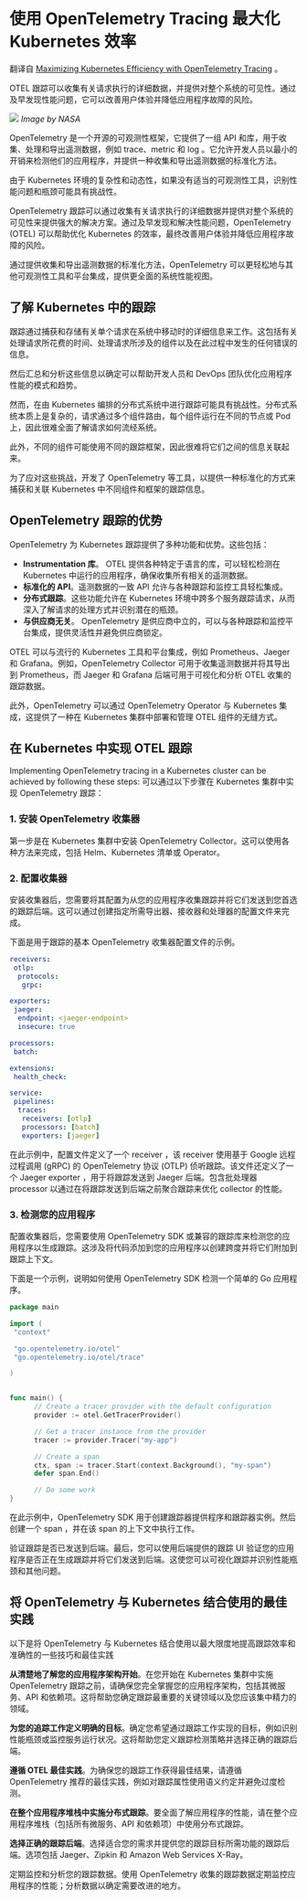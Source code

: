 # 使用 OpenTelemetry Tracing 最大化 Kubernetes 效率

翻译自 [Maximizing Kubernetes Efficiency with OpenTelemetry Tracing](https://thenewstack.io/maximizing-kubernetes-efficiency-with-opentelemetry-tracing/) 。

OTEL 跟踪可以收集有关请求执行的详细数据，并提供对整个系统的可见性。通过及早发现性能问题，它可以改善用户体验并降低应用程序故障的风险。

![](https://cdn.thenewstack.io/media/2020/07/5c524952-earth-1149733_640.jpg)
*Image by NASA*

OpenTelemetry 是一个开源的可观测性框架，它提供了一组 API 和库，用于收集、处理和导出遥测数据，例如 trace、metric 和 log 。它允许开发人员以最小的开销来检测他们的应用程序，并提供一种收集和导出遥测数据的标准化方法。

由于 Kubernetes 环境的复杂性和动态性，如果没有适当的可观测性工具，识别性能问题和瓶颈可能具有挑战性。

OpenTelemetry 跟踪可以通过收集有关请求执行的详细数据并提供对整个系统的可见性来提供强大的解决方案。通过及早发现和解决性能问题，OpenTelemetry (OTEL) 可以帮助优化 Kubernetes 的效率，最终改善用户体验并降低应用程序故障的风险。

通过提供收集和导出遥测数据的标准化方法，OpenTelemetry 可以更轻松地与其他可观测性工具和平台集成，提供更全面的系统性能视图。

## 了解 Kubernetes 中的跟踪

跟踪通过捕获和存储有关单个请求在系统中移动时的详细信息来工作。这包括有关处理请求所花费的时间、处理请求所涉及的组件以及在此过程中发生的任何错误的信息。

然后汇总和分析这些信息以确定可以帮助开发人员和 DevOps 团队优化应用程序性能的模式和趋势。

然而，在由 Kubernetes 编排的分布式系统中进行跟踪可能具有挑战性。分布式系统本质上是复杂的，请求通过多个组件路由，每个组件运行在不同的节点或 Pod 上，因此很难全面了解请求如何流经系统。

此外，不同的组件可能使用不同的跟踪框架，因此很难将它们之间的信息关联起来。

为了应对这些挑战，开发了 OpenTelemetry 等工具，以提供一种标准化的方式来捕获和关联 Kubernetes 中不同组件和框架的跟踪信息。

## OpenTelemetry 跟踪的优势

OpenTelemetry 为 Kubernetes 跟踪提供了多种功能和优势。这些包括：

* **Instrumentation 库**。 OTEL 提供各种特定于语言的库，可以轻松检测在 Kubernetes 中运行的应用程序，确保收集所有相关的遥测数据。
* **标准化的 API**。遥测数据的一致 API 允许与各种跟踪和监控工具轻松集成。
* **分布式跟踪**。这些功能允许在 Kubernetes 环境中跨多个服务跟踪请求，从而深入了解请求的处理方式并识别潜在的瓶颈。
* **与供应商无关**。 OpenTelemetry 是供应商中立的，可以与各种跟踪和监控平台集成，提供灵活性并避免供应商锁定。

OTEL 可以与流行的 Kubernetes 工具和平台集成，例如 Prometheus、Jaeger 和 Grafana。例如，OpenTelemetry Collector 可用于收集遥测数据并将其导出到 Prometheus，而 Jaeger 和 Grafana 后端可用于可视化和分析 OTEL 收集的跟踪数据。

此外，OpenTelemetry 可以通过 OpenTelemetry Operator 与 Kubernetes 集成，这提供了一种在 Kubernetes 集群中部署和管理 OTEL 组件的无缝方式。

## 在 Kubernetes 中实现 OTEL 跟踪
Implementing OpenTelemetry tracing in a Kubernetes cluster can be achieved by following these steps:
可以通过以下步骤在 Kubernetes 集群中实现 OpenTelemetry 跟踪：

### 1. 安装 OpenTelemetry 收集器

第一步是在 Kubernetes 集群中安装 OpenTelemetry Collector。这可以使用各种方法来完成，包括 Helm、Kubernetes 清单或 Operator。

### 2. 配置收集器

安装收集器后，您需要将其配置为从您的应用程序收集跟踪并将它们发送到您首选的跟踪后端。这可以通过创建指定所需导出器、接收器和处理器的配置文件来完成。

下面是用于跟踪的基本 OpenTelemetry 收集器配置文件的示例。

```yaml
receivers:
 otlp:
  protocols:
   grpc:

exporters:
 jaeger:
  endpoint: <jaeger-endpoint>
  insecure: true

processors:
 batch:

extensions:
 health_check:

service:
 pipelines:
  traces:
   receivers: [otlp]
   processors: [batch]
   exporters: [jaeger]
```

在此示例中，配置文件定义了一个 receiver ，该 receiver 使用基于 Google 远程过程调用 (gRPC) 的 OpenTelemetry 协议 (OTLP) 侦听跟踪。该文件还定义了一个 Jaeger exporter ，用于将跟踪发送到 Jaeger 后端。包含批处理器 processor 以通过在将跟踪发送到后端之前聚合跟踪来优化 collector 的性能。

### 3. 检测您的应用程序

配置收集器后，您需要使用 OpenTelemetry SDK 或兼容的跟踪库来检测您的应用程序以生成跟踪。这涉及将代码添加到您的应用程序以创建跨度并将它们附加到跟踪上下文。

下面是一个示例，说明如何使用 OpenTelemetry SDK 检测一个简单的 Go 应用程序。

```go
package main

import (
 "context"

 "go.opentelemetry.io/otel"
 "go.opentelemetry.io/otel/trace"

)


func main() {
      // Create a tracer provider with the default configuration
      provider := otel.GetTracerProvider()

      // Get a tracer instance from the provider
      tracer := provider.Tracer("my-app")

      // Create a span
      ctx, span := tracer.Start(context.Background(), "my-span")
      defer span.End()

      // Do some work
}
```

在此示例中，OpenTelemetry SDK 用于创建跟踪器提供程序和跟踪器实例。然后创建一个 span ，并在该 span 的上下文中执行工作。

验证跟踪是否已发送到后端。最后，您可以使用后端提供的跟踪 UI 验证您的应用程序是否正在生成跟踪并将它们发送到后端。这使您可以可视化跟踪并识别性能瓶颈和其他问题。

## 将 OpenTelemetry 与 Kubernetes 结合使用的最佳实践

以下是将 OpenTelemetry 与 Kubernetes 结合使用以最大限度地提高跟踪效率和准确性的一些技巧和最佳实践

**从清楚地了解您的应用程序架构开始**。在您开始在 Kubernetes 集群中实施 OpenTelemetry 跟踪之前，请确保您完全掌握您的应用程序架构，包括其微服务、API 和依赖项。这将帮助您确定跟踪最重要的关键领域以及您应该集中精力的领域。

**为您的追踪工作定义明确的目标**。确定您希望通过跟踪工作实现的目标，例如识别性能瓶颈或监控服务运行状况。这将帮助您定义跟踪检测策略并选择正确的跟踪后端。

**遵循 OTEL 最佳实践**。为确保您的跟踪工作获得最佳结果，请遵循 OpenTelemetry 推荐的最佳实践，例如对跟踪属性使用语义约定并避免过度检测。

**在整个应用程序堆栈中实施分布式跟踪**。要全面了解应用程序的性能，请在整个应用程序堆栈（包括所有微服务、API 和依赖项）中使用分布式跟踪。

**选择正确的跟踪后端**。选择适合您的需求并提供您的跟踪目标所需功能的跟踪后端。选项包括 Jaeger、Zipkin 和 Amazon Web Services X-Ray。

定期监控和分析您的跟踪数据。使用 OpenTelemetry 收集的跟踪数据定期监控应用程序的性能；分析数据以确定需要改进的地方。

